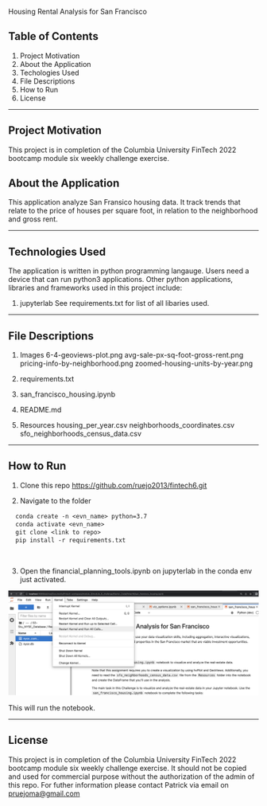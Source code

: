 Housing Rental Analysis for San Francisco

## Table of Contents


1. Project Motivation
2. About the Application
3. Techologies Used
4. File Descriptions
5. How to Run
6. License

--------------

## Project Motivation
 This project is in completion of the Columbia University FinTech 2022 bootcamp module six weekly challenge exercise. 


## About the Application

This application analyze San Fransico housing data. It track trends that relate to the price of houses per square foot, in relation to the neighborhood and gross rent. 

-----

## Technologies Used
The application is written in python programming langauge. Users need a device that can run python3 applications. Other python applications, libraries and frameworks used in this project include:

1. jupyterlab
See requirements.txt for list of all libaries used.

---------- 

## File Descriptions
1. Images
    6-4-geoviews-plot.png
    avg-sale-px-sq-foot-gross-rent.png
    pricing-info-by-neighborhood.png
    zoomed-housing-units-by-year.png

2. requirements.txt
3. san_francisco_housing.ipynb
4. README.md
5. Resources
   housing_per_year.csv
   neighborhoods_coordinates.csv
   sfo_neighborhoods_census_data.csv

------------

## How to Run

1. Clone this repo https://github.com/ruejo2013/fintech6.git

2. Navigate to the folder 

  ``` cd <location of file>
    conda create -n <evn_name> python=3.7 
    conda activate <evn_name>
    git clone <link to repo>
    pip install -r requirements.txt 

   
```

    
3. Open the financial_planning_tools.ipynb on jupyterlab in the conda env just activated.




![alt text](Images/how_to_run.png)


This will run the notebook.


-----------------------------

## License

This project is in completion of the Columbia University FinTech 2022 bootcamp module six weekly challenge exercise. It should not be copied and used for commercial purpose without the authorization of the admin of this repo. For futher information please contact Patrick via email on pruejoma@gmail.com

